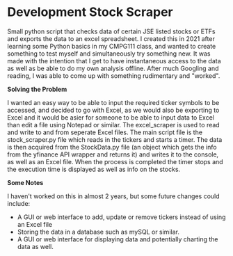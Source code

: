 # Development Stock Scraper
Small python script that checks data of certain JSE listed stocks or ETFs and exports the data to an excel spreadsheet. I created this in 2021 after learning some Python basics in my CMPG111 class, and wanted to create something to test myself and simultaneously try something new. It was made with the intention that I get to have instantaneous access to the data as well as be able to do my own analysis offline. After much Googling and reading, I was able to come up with something rudimentary and "worked".

**Solving the Problem**

I wanted an easy way to be able to input the required ticker symbols to be accessed, and decided to go with Excel, as we would also be exporting to Excel and it would be asier for someone to be able to input data to Excel than edit a file using Notepad or similar. The excel_scraper is used to read and write to and from seperate Excel files.
The main script file is the stock_scraper.py file which reads in the tickers and starts a timer. The data is then acquired from the StockData.py file (an object which gets the info from the yfinance API wrapper and returns it) and writes it to the console, as well as an Excel file. When the process is completed the timer stops and the execution time is displayed as well as info on the stocks.

**Some Notes**

I haven't worked on this in almost 2 years, but some future changes could include:
- A GUI or web interface to add, update or remove tickers instead of using an Excel file
- Storing the data in a database such as mySQL or similar.
- A GUI or web interface for displaying data and potentially charting the data as well.
